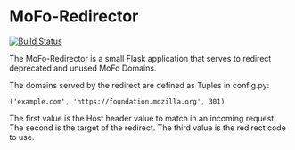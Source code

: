 # MoFo-Redirector

[![Build Status](https://travis-ci.org/mozilla/mofo-redirector.svg?branch=master)](https://travis-ci.org/mozilla/mofo-redirector)

The MoFo-Redirector is a small Flask application that serves to redirect deprecated and unused MoFo Domains.

The domains served by the redirect are defined as Tuples in config.py:

`('example.com', 'https://foundation.mozilla.org', 301)`

The first value is the Host header value to match in an incoming request. The second is the target of the redirect. The third value is the redirect code to use.
